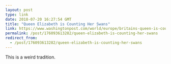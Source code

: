 ```yaml
---
layout: post
type: link
date: 2018-07-20 16:27:54 GMT
title: "Queen Elizabeth is Counting Her Swans"
link: https://www.washingtonpost.com/world/europe/britains-queen-is-counting-her-swans-in-a-ritual-with-much-poop-and-circumstance/2018/07/19/8eb7d1be-7f01-11e8-a63f-7b5d2aba7ac5_story.html?utm_term=.d9ad073e277d
permalink: /post/176093613282/queen-elizabeth-is-counting-her-swans
redirect_from: 
  - /post/176093613282/queen-elizabeth-is-counting-her-swans
---
```

This is a weird tradition.